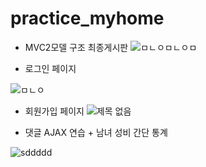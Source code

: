 # practice_myhome

- MVC2모델 구조 최종게시판
![ㅁㄴㅇㅁㄴㅇㅁ](https://user-images.githubusercontent.com/79763173/109423801-331ecd00-7a24-11eb-890f-bb2c086d18fc.jpg)




- 로그인 페이지

![ㅁㄴㅇ](https://user-images.githubusercontent.com/79763173/109423819-47fb6080-7a24-11eb-8adc-12062131f4ab.jpg)




- 회원가입 페이지
![제목 없음](https://user-images.githubusercontent.com/79763173/109423836-65302f00-7a24-11eb-9e64-37d2f36dc9db.jpg)


- 댓글 AJAX 연습 + 남녀 성비 간단 통계

![sddddd](https://user-images.githubusercontent.com/79763173/109423859-8b55cf00-7a24-11eb-8945-452b56f22ec2.jpg)
